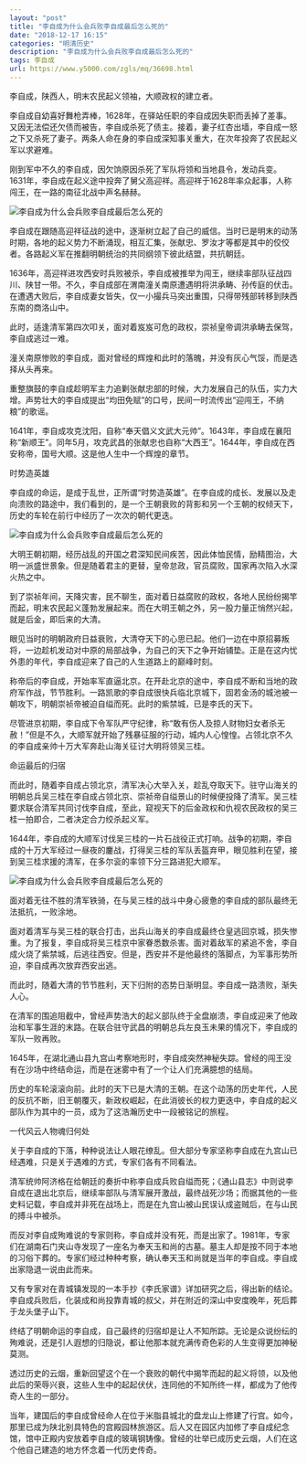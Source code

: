 ```yaml
---
layout: "post"
title: "李自成为什么会兵败李自成最后怎么死的"
date: "2018-12-17 16:15"
categories: "明清历史"
description: "李自成为什么会兵败李自成最后怎么死的"
tags: 李自成
url: https://www.y5000.com/zgls/mq/36698.html
---
```






李自成，陕西人，明末农民起义领袖，大顺政权的建立者。  

李自成自幼喜好舞枪弄棒，1628年，在驿站任职的李自成因失职而丢掉了差事。又因无法偿还欠债而被告，李自成杀死了债主。接着，妻子红杏出墙，李自成一怒之下又杀死了妻子。两条人命在身的李自成深知事关重大，在次年投奔了农民起义军以求避难。  

刚到军中不久的李自成，因欠饷原因杀死了军队将领和当地县令，发动兵变。1631年，李自成在起义途中投奔了舅父高迎祥。高迎祥于1628年率众起事，人称闯王，在一路的南征北战中声名赫赫。  

![李自成为什么会兵败李自成最后怎么死的](https://img.y5000.com/uploads/allimg/181105/1ea71f9bc9d3376f044f28d814eea080.jpg)

李自成在跟随高迎祥征战的途中，逐渐树立起了自己的威信。当时已是明末的动荡时期，各地的起义势力不断涌现，相互汇集，张献忠、罗汝才等都是其中的佼佼者。各路起义军在推翻明朝统治的共同纲领下彼此结盟，共抗朝廷。  

1636年，高迎祥进攻西安时兵败被杀，李自成被推举为闯王，继续率部队征战四川、陕甘一带。不久，李自成部在渭南潼关南原遭遇明将洪承畴、孙传庭的伏击。在遭遇大败后，李自成妻女皆失，仅一小撮兵马突出重围，只得带残部转移到陕西东南的商洛山中。  

此时，适逢清军第四次叩关，面对着岌岌可危的政权，崇祯皇帝调洪承畴去保驾，李自成逃过一难。  

潼关南原惨败的李自成，面对曾经的辉煌和此时的落魄，并没有灰心气馁，而是选择从头再来。  

重整旗鼓的李自成趁明军主力追剿张献忠部的时候，大力发展自己的队伍，实力大增。声势壮大的李自成提出“均田免赋”的口号，民间一时流传出“迎闯王，不纳粮”的歌谣。  

1641年，李自成攻克沈阳，自称“奉天倡义文武大元帅”。1643年，李自成在襄阳称“新顺王”。同年5月，攻克武昌的张献忠也自称“大西王”。1644年，李自成在西安称帝，国号大顺。这是他人生中一个辉煌的章节。  

时势造英雄  

李自成的命运，是成于乱世，正所谓“时势造英雄”。在李自成的成长、发展以及走向溃败的路途中，我们看到的，是一个王朝衰败的背影和另一个王朝的权倾天下，历史的车轮在前行中经历了一次次的朝代更迭。  

![李自成为什么会兵败李自成最后怎么死的](https://img.y5000.com/uploads/allimg/181105/3859b94e1474ad17d66b3ab70c3c9fe4.jpg)

大明王朝初期，经历战乱的开国之君深知民间疾苦，因此体恤民情，励精图治，大明一派盛世景象。但是随着君主的更替，皇帝怠政，官员腐败，国家再次陷入水深火热之中。  

到了崇祯年间，天降灾害，民不聊生，面对着日益腐败的政权，各地人民纷纷揭竿而起，明末农民起义蓬勃发展起来。而在大明王朝之外，另一股力量正悄然兴起，就是后金，即后来的大清。  

眼见当时的明朝政府日益衰败，大清夺天下的心思已起。他们一边在中原招募叛将，一边趁机发动对中原的局部战争，为自己的天下之争开始铺垫。正是在这内忧外患的年代，李自成迎来了自己的人生道路上的巅峰时刻。  

称帝后的李自成，开始率军直逼北京。在开赴北京的途中，李自成不断和当地的政府军作战，节节胜利。一路凯歌的李自成很快兵临北京城下，固若金汤的城池被一朝攻下，明朝崇祯帝被迫自缢而死。此时的紫禁城，已是李氏的天下。  

尽管进京初期，李自成下令军队严守纪律，称“敢有伤人及掠人财物妇女者杀无赦！”但是不久，大顺军就开始了残暴征服的行动，城内人心惶惶。占领北京不久的李自成亲帅十万大军奔赴山海关征讨大明将领吴三桂。  

命运最后的归宿  

而此时，随着李自成占领北京，清军决心大举入关，趁乱夺取天下。驻守山海关的明朝总兵吴三桂在李自成占领北京、崇祯帝自缢景山的时候便投降了清军。吴三桂要求联合清军共同讨伐李自成，至此，窥视天下的后金政权和仇视农民政权的吴三桂一拍即合，二者决定合力绞杀起义军。  

1644年，李自成的大顺军讨伐吴三桂的一片石战役正式打响。战争的初期，李自成的十万大军经过一昼夜的鏖战，打得吴三桂的军队丢盔弃甲，眼见胜利在望，接到吴三桂求援的清军，在多尔衮的率领下分三路进犯大顺军。  

![李自成为什么会兵败李自成最后怎么死的](https://img.y5000.com/uploads/allimg/181105/dc29b99dcdc0d2ac7362c7dfbafa2dcc.jpg)

面对着无往不胜的清军铁骑，在与吴三桂的战斗中身心疲惫的李自成的部队最终无法抵抗，一败涂地。  

面对着清军与吴三桂的联合打击，出兵山海关的李自成最终仓皇逃回京城，损失惨重。为了报复，李自成将吴三桂京中家眷悉数杀害。面对着敌军的紧追不舍，李自成火烧了紫禁城，后逃往西安。但是，西安并不是他最终的落脚点，为军事形势所迫，李自成再次放弃西安出逃。  

而此时，随着大清的节节胜利，天下归附的态势日渐明显。李自成一路溃败，渐失人心。  

在清军的围追阻截中，曾经声势浩大的起义部队终于全盘崩溃，李自成迎来了他政治和军事生涯的末路。在联合驻守武昌的明朝总兵左良玉未果的情况下，李自成的军队一败再败。  

1645年，在湖北通山县九宫山考察地形时，李自成突然神秘失踪。曾经的闯王没有在沙场中终结命运，而是在迷雾中有了一个让人们充满臆想的结局。  

历史的车轮滚滚向前。此时的天下已是大清的王朝。在这个动荡的历史年代，人民的反抗不断，旧王朝覆灭，新政权崛起，在此消彼长的权力更迭中，李自成的起义部队作为其中的一员，成为了这浩瀚历史中一段被铭记的旅程。  

一代风云人物魂归何处  

关于李自成的下落，种种说法让人眼花缭乱。但大部分专家坚称李自成在九宫山已经遇难，只是关于遇难的方式，专家们各有不同看法。  

清军统帅阿济格在给朝廷的奏折中称李自成兵败自缢而死；《通山县志》中则说李自成在退出北京后，继续率部队与清军展开激战，最终战死沙场；而据其他的一些史料记载，李自成并非死在战场上，而是在九宫山被山民误认成盗贼后，在与山民的搏斗中被杀。  

而反对李自成殉难说的专家则称，李自成并没有死，而是出家了。1981年，专家们在湖南石门夹山寺发现了一座名为奉天玉和尚的古墓。墓主人却是按不同于本地的习俗下葬的。专家们经过种种考察，确认奉天玉和尚就是当年的李自成。李自成出家隐退一说由此而来。  

又有专家对在青城镇发现的一本手抄《李氏家谱》详加研究之后，得出新的结论。李自成兵败后，化装成和尚投靠青城的叔父，并在附近的深山中安度晚年，死后葬于龙头堡子山下。  

终结了明朝命运的李自成，自己最终的归宿却是让人不知所踪。无论是众说纷纭的殉难说，还是引人遐想的归隐说，都让他那本就充满传奇色彩的人生变得更加神秘莫测。  

透过历史的云烟，重新回望这个在一个衰败的朝代中揭竿而起的起义将领，以及他此后的荣辱兴衰，这些人生中的起起伏伏，连同他的不知所终一样，都成为了他传奇人生的一部分。  

当年，建国后的李自成曾经命人在位于米脂县城北的盘龙山上修建了行宫。如今，那里已成为陕北别具特色的宫殿园林旅游区。后人又在园区内加修了李自成纪念馆，馆中正殿内安放着李自成的玻璃钢铸像。曾经的壮举已成历史云烟，人们在这个他自己建造的地方怀念着一代历史传奇。  

  
